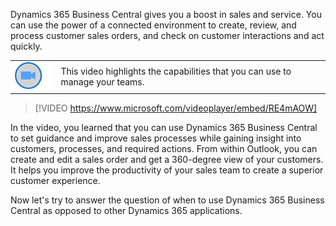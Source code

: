 ﻿Dynamics 365 Business Central gives you a boost in sales and service. You can use the power of a connected environment to create, review, and process customer sales orders, and check on customer interactions and act quickly.

|  |  |
| ------------ | ------------- | 
| ![Icon indicating play video](../media/video-icon.png) | This video highlights the capabilities that you can use to manage your teams. |
 
> [!VIDEO https://www.microsoft.com/videoplayer/embed/RE4mAOW]

In the video, you learned that you can use Dynamics 365 Business Central to set guidance and improve sales processes while gaining insight into customers, processes, and required actions. From within Outlook, you can create and edit a sales order and get a 360-degree view of your customers. It helps you improve the productivity of your sales team to create a superior customer experience.

Now let's try to answer the question of when to use Dynamics 365 Business Central as opposed to other Dynamics 365 applications.
